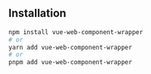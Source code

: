 ## Installation

```bash
npm install vue-web-component-wrapper
# or
yarn add vue-web-component-wrapper
# or
pnpm add vue-web-component-wrapper
```